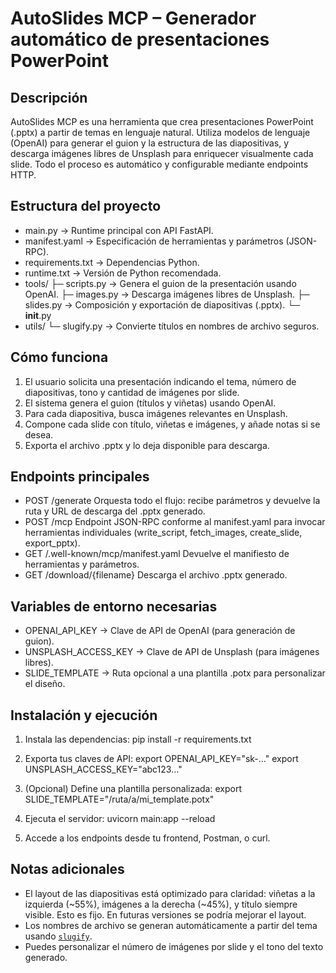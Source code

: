 AutoSlides MCP – Generador automático de presentaciones PowerPoint
==================================================================

Descripción
-----------
AutoSlides MCP es una herramienta que crea presentaciones PowerPoint (.pptx) a partir de temas en lenguaje natural. Utiliza modelos de lenguaje (OpenAI) para generar el guion y la estructura de las diapositivas, y descarga imágenes libres de Unsplash para enriquecer visualmente cada slide. Todo el proceso es automático y configurable mediante endpoints HTTP.

Estructura del proyecto
-----------------------
- main.py                → Runtime principal con API FastAPI.
- manifest.yaml          → Especificación de herramientas y parámetros (JSON-RPC).
- requirements.txt       → Dependencias Python.
- runtime.txt            → Versión de Python recomendada.
- tools/
    ├─ scripts.py        → Genera el guion de la presentación usando OpenAI.
    ├─ images.py         → Descarga imágenes libres de Unsplash.
    ├─ slides.py         → Composición y exportación de diapositivas (.pptx).
    └─ __init__.py
- utils/
    └─ slugify.py        → Convierte títulos en nombres de archivo seguros.

Cómo funciona
-------------
1. El usuario solicita una presentación indicando el tema, número de diapositivas, tono y cantidad de imágenes por slide.
2. El sistema genera el guion (títulos y viñetas) usando OpenAI.
3. Para cada diapositiva, busca imágenes relevantes en Unsplash.
4. Compone cada slide con título, viñetas e imágenes, y añade notas si se desea.
5. Exporta el archivo .pptx y lo deja disponible para descarga.

Endpoints principales
---------------------
- POST /generate
    Orquesta todo el flujo: recibe parámetros y devuelve la ruta y URL de descarga del .pptx generado.
- POST /mcp
    Endpoint JSON-RPC conforme al manifest.yaml para invocar herramientas individuales (write_script, fetch_images, create_slide, export_pptx).
- GET /.well-known/mcp/manifest.yaml
    Devuelve el manifiesto de herramientas y parámetros.
- GET /download/{filename}
    Descarga el archivo .pptx generado.

Variables de entorno necesarias
-------------------------------
- OPENAI_API_KEY           → Clave de API de OpenAI (para generación de guion).
- UNSPLASH_ACCESS_KEY      → Clave de API de Unsplash (para imágenes libres).
- SLIDE_TEMPLATE           → Ruta opcional a una plantilla .potx para personalizar el diseño.

Instalación y ejecución
-----------------------
1. Instala las dependencias:
   pip install -r requirements.txt

2. Exporta tus claves de API:
   export OPENAI_API_KEY="sk-..."
   export UNSPLASH_ACCESS_KEY="abc123..."

3. (Opcional) Define una plantilla personalizada:
   export SLIDE_TEMPLATE="/ruta/a/mi_template.potx"

4. Ejecuta el servidor:
   uvicorn main:app --reload

5. Accede a los endpoints desde tu frontend, Postman, o curl.

Notas adicionales
-----------------
- El layout de las diapositivas está optimizado para claridad: viñetas a la izquierda (~55%), imágenes a la derecha (~45%), y título siempre visible. Esto es fijo. En futuras versiones se podría mejorar el layout.
- Los nombres de archivo se generan automáticamente a partir del tema usando [`slugify`](utils/slugify.py).
- Puedes personalizar el número de imágenes por slide y el tono del texto generado.
